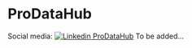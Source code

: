 # ProDataHub
Social media: [![Linkedin](https://i.stack.imgur.com/gVE0j.png) ProDataHub](https://www.linkedin.com/company/prodatahub/)
To be added...
